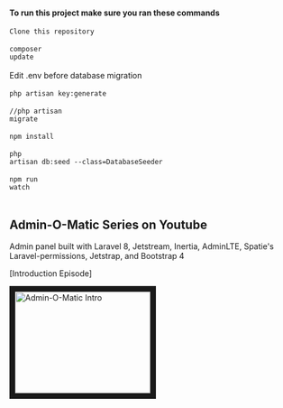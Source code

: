 
#### To run this project make sure you ran these commands
<code>Clone this repository</code><br><br>
<code>composer update</code><br><br>
Edit .env before database migration<br><br>
<code>php artisan key:generate</code><br><br>
<code>//php artisan migrate</code><br><br>
<code>npm install</code><br><br>
<code>php artisan db:seed --class=DatabaseSeeder</code><br><br>
<code>npm run watch</code><br><br>



## Admin-O-Matic Series on Youtube

Admin panel built with Laravel 8, Jetstream, Inertia, AdminLTE, Spatie's Laravel-permissions, Jetstrap, and Bootstrap 4

[Introduction Episode]

<a href="http://www.youtube.com/watch?feature=player_embedded&v=1L8B7pGOBdc
" target="_blank"><img src="http://img.youtube.com/vi/1L8B7pGOBdc/0.jpg" 
alt="Admin-O-Matic Intro" width="240" height="180" border="10" /></a>
